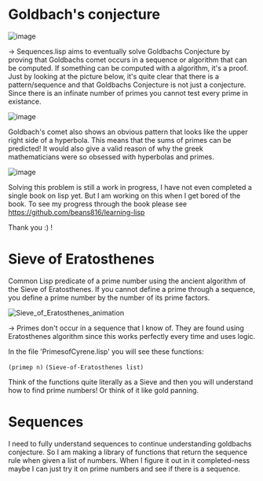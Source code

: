 # Goldbach's conjecture
![image](https://user-images.githubusercontent.com/22084147/232314214-fc596531-97a6-4957-96b1-304650738dba.png)


-> Sequences.lisp aims to eventually solve Goldbachs Conjecture by proving that Goldbachs comet occurs in a sequence or algorithm that can be computed. If something can be computed with a algorithm, it's a proof. Just by looking at the picture below, it's quite clear that there is a pattern/sequence and that Goldbachs Conjecture is not just a conjecture. Since there is an infinate number of primes you cannot test every prime in existance.

![image](https://user-images.githubusercontent.com/22084147/232312777-21793763-1e14-4df0-99d2-76fefc66a906.png)


Goldbach's comet also shows an obvious pattern that looks like the upper right side of a hyperbola. This means that the sums of primes can be predicted! It would also give a valid reason of why the greek mathematicians were so obsessed with hyperbolas and primes.

![image](https://user-images.githubusercontent.com/22084147/232313289-abfe39ab-b15c-4348-a085-53bbc38971cb.png)

Solving this problem is still a work in progress, I have not even completed a single book on lisp yet. But I am working on this when I get bored of the book. To see my progress through the book please see https://github.com/beans816/learning-lisp

Thank you :) !

# Sieve of Eratosthenes

Common Lisp predicate of a prime number using the ancient algorithm of the Sieve of Eratosthenes. 
If you cannot define a prime through a sequence, you define a prime number by the number of its prime factors.

![Sieve_of_Eratosthenes_animation](https://user-images.githubusercontent.com/22084147/228866250-38f952ff-5ef1-4347-b205-f0b673badd70.gif)
 
-> Primes don't occur in a sequence that I know of. They are found using Eratosthenes algorithm since this works perfectly every time and uses logic.

In the file 'PrimesofCyrene.lisp' you will see these functions:

```(primep n)```
`(Sieve-of-Eratosthenes list)`

Think of the functions quite literally as a Sieve and then you will understand how to find prime numbers! Or think of it like gold panning.

# Sequences

I need to fully understand sequences to continue understanding goldbachs conjecture. So I am making a library of functions that return the sequence rule when given a list of numbers. When I figure it out in it completed-ness maybe I can just try it on prime numbers and see if there is a sequence.
